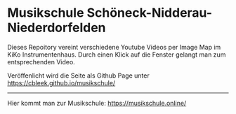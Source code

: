 # Musikschule Schöneck-Nidderau-Niederdorfelden

Dieses Repoitory vereint verschiedene Youtube Videos per Image Map im KiKo
Instrumentenhaus. Durch einen Klick auf die Fenster gelangt man zum
entsprechenden Video.

Veröffenlicht wird die Seite als Github Page unter https://cbleek.github.io/musikschule/

---

Hier kommt man zur Musikschule: https://musikschule.online/


